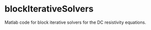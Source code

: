 blockIterativeSolvers
=====================

Matlab code for block iterative solvers for the DC resistivity equations.
